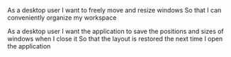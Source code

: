 As a desktop user
I want to freely move and resize windows
So that I can conveniently organize my workspace

As a desktop user
I want the application to save the positions and sizes of windows when I close it
So that the layout is restored the next time I open the application

